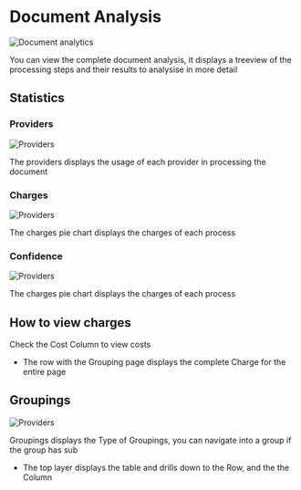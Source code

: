 # Document Analysis

![Document analytics](../../.gitbook/assets/Verification-Document-Analysis.png)

You can view the complete document analysis, it displays a treeview of the processing steps and their results to analysise in more detail

## Statistics

### Providers

![Providers](../../.gitbook/assets/Providers.png)

The providers displays the usage of each provider in processing the document

### Charges

![Providers](../../.gitbook/assets/Charges.png)

The charges pie chart displays the charges of each process

### Confidence

![Providers](../../.gitbook/assets/Confidence.png)

The charges pie chart displays the charges of each process

## How to view charges

Check the Cost Column to view costs

* The row with the Grouping page displays the complete Charge for the entire page

## Groupings

![Providers](../../.gitbook/assets/Groupings.png)

Groupings displays the Type of Groupings, you can navigate into a group if the group has sub

* The top layer displays the table and drills down to the Row, and the the Column
